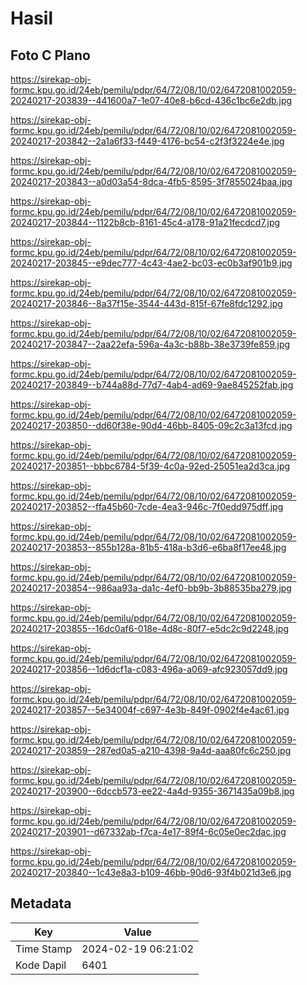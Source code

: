 # Hasil

## Foto C Plano

https://sirekap-obj-formc.kpu.go.id/24eb/pemilu/pdpr/64/72/08/10/02/6472081002059-20240217-203839--441600a7-1e07-40e8-b6cd-436c1bc6e2db.jpg

https://sirekap-obj-formc.kpu.go.id/24eb/pemilu/pdpr/64/72/08/10/02/6472081002059-20240217-203842--2a1a6f33-f449-4176-bc54-c2f3f3224e4e.jpg

https://sirekap-obj-formc.kpu.go.id/24eb/pemilu/pdpr/64/72/08/10/02/6472081002059-20240217-203843--a0d03a54-8dca-4fb5-8595-3f7855024baa.jpg

https://sirekap-obj-formc.kpu.go.id/24eb/pemilu/pdpr/64/72/08/10/02/6472081002059-20240217-203844--1122b8cb-8161-45c4-a178-91a21fecdcd7.jpg

https://sirekap-obj-formc.kpu.go.id/24eb/pemilu/pdpr/64/72/08/10/02/6472081002059-20240217-203845--e9dec777-4c43-4ae2-bc03-ec0b3af901b9.jpg

https://sirekap-obj-formc.kpu.go.id/24eb/pemilu/pdpr/64/72/08/10/02/6472081002059-20240217-203846--8a37f15e-3544-443d-815f-67fe8fdc1292.jpg

https://sirekap-obj-formc.kpu.go.id/24eb/pemilu/pdpr/64/72/08/10/02/6472081002059-20240217-203847--2aa22efa-596a-4a3c-b88b-38e3739fe859.jpg

https://sirekap-obj-formc.kpu.go.id/24eb/pemilu/pdpr/64/72/08/10/02/6472081002059-20240217-203849--b744a88d-77d7-4ab4-ad69-9ae845252fab.jpg

https://sirekap-obj-formc.kpu.go.id/24eb/pemilu/pdpr/64/72/08/10/02/6472081002059-20240217-203850--dd60f38e-90d4-46bb-8405-09c2c3a13fcd.jpg

https://sirekap-obj-formc.kpu.go.id/24eb/pemilu/pdpr/64/72/08/10/02/6472081002059-20240217-203851--bbbc6784-5f39-4c0a-92ed-25051ea2d3ca.jpg

https://sirekap-obj-formc.kpu.go.id/24eb/pemilu/pdpr/64/72/08/10/02/6472081002059-20240217-203852--ffa45b60-7cde-4ea3-946c-7f0edd975dff.jpg

https://sirekap-obj-formc.kpu.go.id/24eb/pemilu/pdpr/64/72/08/10/02/6472081002059-20240217-203853--855b128a-81b5-418a-b3d6-e6ba8f17ee48.jpg

https://sirekap-obj-formc.kpu.go.id/24eb/pemilu/pdpr/64/72/08/10/02/6472081002059-20240217-203854--986aa93a-da1c-4ef0-bb9b-3b88535ba279.jpg

https://sirekap-obj-formc.kpu.go.id/24eb/pemilu/pdpr/64/72/08/10/02/6472081002059-20240217-203855--16dc0af6-018e-4d8c-80f7-e5dc2c9d2248.jpg

https://sirekap-obj-formc.kpu.go.id/24eb/pemilu/pdpr/64/72/08/10/02/6472081002059-20240217-203856--1d6dcf1a-c083-496a-a069-afc923057dd9.jpg

https://sirekap-obj-formc.kpu.go.id/24eb/pemilu/pdpr/64/72/08/10/02/6472081002059-20240217-203857--5e34004f-c697-4e3b-849f-0902f4e4ac61.jpg

https://sirekap-obj-formc.kpu.go.id/24eb/pemilu/pdpr/64/72/08/10/02/6472081002059-20240217-203859--287ed0a5-a210-4398-9a4d-aaa80fc6c250.jpg

https://sirekap-obj-formc.kpu.go.id/24eb/pemilu/pdpr/64/72/08/10/02/6472081002059-20240217-203900--6dccb573-ee22-4a4d-9355-3671435a09b8.jpg

https://sirekap-obj-formc.kpu.go.id/24eb/pemilu/pdpr/64/72/08/10/02/6472081002059-20240217-203901--d67332ab-f7ca-4e17-89f4-6c05e0ec2dac.jpg

https://sirekap-obj-formc.kpu.go.id/24eb/pemilu/pdpr/64/72/08/10/02/6472081002059-20240217-203840--1c43e8a3-b109-46bb-90d6-93f4b021d3e6.jpg


## Metadata

| Key        | Value               |
| ---------- | ------------------- |
| Time Stamp | 2024-02-19 06:21:02 |
| Kode Dapil | 6401                |



